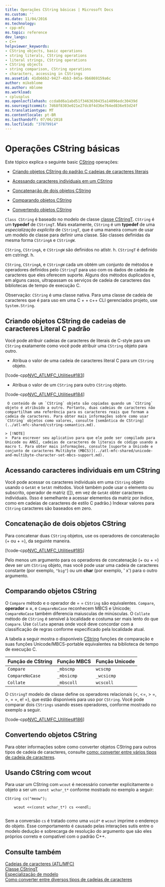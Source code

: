 ```yaml
---
title: Operações CString básicas | Microsoft Docs
ms.custom: ''
ms.date: 11/04/2016
ms.technology:
- cpp-mfc
ms.topic: reference
dev_langs:
- C++
helpviewer_keywords:
- CString objects, basic operations
- string literals, CString operations
- literal strings, CString operations
- CString objects
- string comparison, CString operations
- characters, accessing in CStrings
ms.assetid: 41db66b2-9427-4bb3-845a-9b6869159a6c
author: mikeblome
ms.author: mblome
ms.workload:
- cplusplus
ms.openlocfilehash: ccda8d6a1abd51f3463630435a14096edc30439d
ms.sourcegitcommit: 7d68f8303e021e27dc8f4d36e764ed836e93d24f
ms.translationtype: MT
ms.contentlocale: pt-BR
ms.lasthandoff: 07/06/2018
ms.locfileid: "37879914"
---
```

# <a name="basic-cstring-operations"></a>Operações CString básicas
Este tópico explica o seguinte basic [CString](../atl-mfc-shared/reference/cstringt-class.md) operações:  
  
- [Criando objetos CString do padrão C cadeias de caracteres literais](#_core_creating_cstring_objects_from_standard_c_literal_strings)  
  
- [Acessando caracteres individuais em um CString](#_core_accessing_individual_characters_in_a_cstring)  
  
- [Concatenação de dois objetos CString](#_core_concatenating_two_cstring_objects)  
  
- [Comparando objetos CString](#_core_comparing_cstring_objects)  
  
- [Convertendo objetos CString](#_core_converting_cstring_objects)  
  
 `Class CString` é baseado no modelo de classe [classe CStringT](../atl-mfc-shared/reference/cstringt-class.md). `CString` é um **typedef** de `CStringT`. Mais exatamente, `CString` é um **typedef** de uma *especialização explícita* de `CStringT`, que é uma maneira comum de usar um modelo de classe para definir uma classe. São classes definidas da mesma forma `CStringA` e `CStringW`.  
  
 `CString`, `CStringA`, e `CStringW` são definidos no atlstr. h. `CStringT` é definido em cstringt. h.  
  
 `CString`, `CStringA`, e `CStringW` cada um obtém um conjunto de métodos e operadores definidos pelo `CStringT` para uso com os dados de cadeia de caracteres que eles oferecem suporte. Alguns dos métodos duplicados e, em alguns casos, ultrapassam os serviços de cadeia de caracteres das bibliotecas de tempo de execução C.  
  
 Observação: `CString` é uma classe nativa. Para uma classe de cadeia de caracteres que é para uso em uma C + + c++ CLI gerenciados projeto, use `System.String`.  
  
##  <a name="_core_creating_cstring_objects_from_standard_c_literal_strings"></a> Criando objetos CString de cadeias de caracteres Literal C padrão  
 Você pode atribuir cadeias de caracteres de literais de C-style para um `CString` exatamente como você pode atribuir uma `CString` objeto para outro.  
  
-   Atribua o valor de uma cadeia de caracteres literal C para um `CString` objeto.  
  
 [!code-cpp[NVC_ATLMFC_Utilities#183](../atl-mfc-shared/codesnippet/cpp/basic-cstring-operations_1.cpp)]  
  
-   Atribua o valor de um `CString` para outro `CString` objeto.  
  
 [!code-cpp[NVC_ATLMFC_Utilities#184](../atl-mfc-shared/codesnippet/cpp/basic-cstring-operations_2.cpp)]  
  
     O conteúdo de um `CString` objeto são copiadas quando um `CString` objeto é atribuído a outro. Portanto, duas cadeias de caracteres não compartilham uma referência para os caracteres reais que formam a cadeia de caracteres. Para obter mais informações sobre como usar `CString` objetos como valores, consulte [semântica de CString](../atl-mfc-shared/cstring-semantics.md).  
  
    > [!NOTE]
    >  Para escrever seu aplicativo para que ele pode ser compilado para Unicode ou ANSI, cadeias de caracteres de literais de código usando a macro t. Para obter mais informações, consulte [suporte a Unicode e conjunto de caracteres Multibyte (MBCS)](../atl-mfc-shared/unicode-and-multibyte-character-set-mbcs-support.md).  
  
##  <a name="_core_accessing_individual_characters_in_a_cstring"></a> Acessando caracteres individuais em um CString  
 Você pode acessar os caracteres individuais em uma `CString` objeto usando o `GetAt` e `SetAt` métodos. Você também pode usar o elemento ou subscrito, operador de matriz ([]), em vez de `GetAt` obter caracteres individuais. (Isso é semelhante a acessar elementos da matriz por índice, como em cadeias de caracteres de estilo C padrão.) Indexar valores para `CString` caracteres são baseados em zero.  
  
##  <a name="_core_concatenating_two_cstring_objects"></a> Concatenação de dois objetos CString  
 Para concatenar duas `CString` objetos, use os operadores de concatenação (+ ou + =), da seguinte maneira.  
  
 [!code-cpp[NVC_ATLMFC_Utilities#185](../atl-mfc-shared/codesnippet/cpp/basic-cstring-operations_3.cpp)]  
  
 Pelo menos um argumento para os operadores de concatenação (+ ou + =) deve ser um `CString` objeto, mas você pode usar uma cadeia de caracteres constante (por exemplo, `"big"`) ou um **char** (por exemplo, ' x') para o outro argumento.  
  
##  <a name="_core_comparing_cstring_objects"></a> Comparando objetos CString  
 O `Compare` método e o operador de = = `CString` são equivalentes. `Compare`, **operador = =**, e `CompareNoCase` reconhecem MBCS e Unicode; `CompareNoCase` também diferencia maiusculas de minúsculas. O `Collate` método de `CString` é sensível à localidade e costuma ser mais lento do que `Compare`. Use `Collate` apenas onde você deve concordar com a classificação de regras conforme especificado pela localidade atual.  
  
 A tabela a seguir mostra o disponíveis [CString](../atl-mfc-shared/reference/cstringt-class.md) funções de comparação e suas funções Unicode/MBCS-portable equivalentes na biblioteca de tempo de execução C.  
  
|Função de CString|Função MBCS|Função Unicode|  
|----------------------|-------------------|----------------------|  
|`Compare`|`_mbscmp`|`wcscmp`|  
|`CompareNoCase`|`_mbsicmp`|`_wcsicmp`|  
|`Collate`|`_mbscoll`|`wcscoll`|  
  
 O `CStringT` modelo de classe define os operadores relacionais (<, \<=, > =, >, = =, e! =), que estão disponíveis para uso por `CString`. Você pode comparar dois `CStrings` usando esses operadores, conforme mostrado no exemplo a seguir.  
  
 [!code-cpp[NVC_ATLMFC_Utilities#186](../atl-mfc-shared/codesnippet/cpp/basic-cstring-operations_4.cpp)]  
  
##  <a name="_core_converting_cstring_objects"></a> Convertendo objetos CString  
 Para obter informações sobre como converter objetos CString para outros tipos de cadeia de caracteres, consulte [como: converter entre vários tipos de cadeia de caracteres](../text/how-to-convert-between-various-string-types.md).  
  
## <a name="using-cstring-with-wcout"></a>Usando CString com wcout  
 Para usar um CString com `wcout` é necessário converter explicitamente o objeto a ser um `const wchar_t*` conforme mostrado no exemplo a seguir:  
  
```  
CString cs("meow");

    wcout <<(const wchar_t*) cs <<endl;  
 
```  
  
 Sem a conversão `cs` é tratado como uma `void*` e `wcout` imprime o endereço do objeto. Esse comportamento é causado pelas interações sutis entre o modelo dedução e sobrecarga de resolução do argumento que são eles próprios correto e compatível com o padrão C++.  
  
## <a name="see-also"></a>Consulte também  
 [Cadeias de caracteres (ATL/MFC)](../atl-mfc-shared/strings-atl-mfc.md)   
 [Classe CStringT](../atl-mfc-shared/reference/cstringt-class.md)   
 [Especialização de modelo](../cpp/template-specialization-cpp.md)   
 [Como converter entre diversos tipos de cadeias de caracteres](../text/how-to-convert-between-various-string-types.md)

